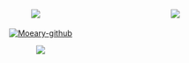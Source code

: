 <div align="center">
  <img align="right" src="https://visitor-badge.laobi.icu/badge?page_id=lightrain-a.lightrain-a" />
  <h1 align="center">
    <img src="https://readme-typing-svg.herokuapp.com/?font=Righteous&size=35&center=true&vCenter=true&width=500&height=70&duration=4000&lines=此人真的很懒,啥都没留;" />
  </h1>

  [![Moeary-github](https://github-readme-stats.vercel.app/api?username=Moeary)](https://github.com/anuraghazra/github-readme-stats)

  <div align="center"> <img src="https://github-readme-stats.vercel.app/api/top-langs/?username=Moeary&theme=graywhite" /> </div>
</div>
